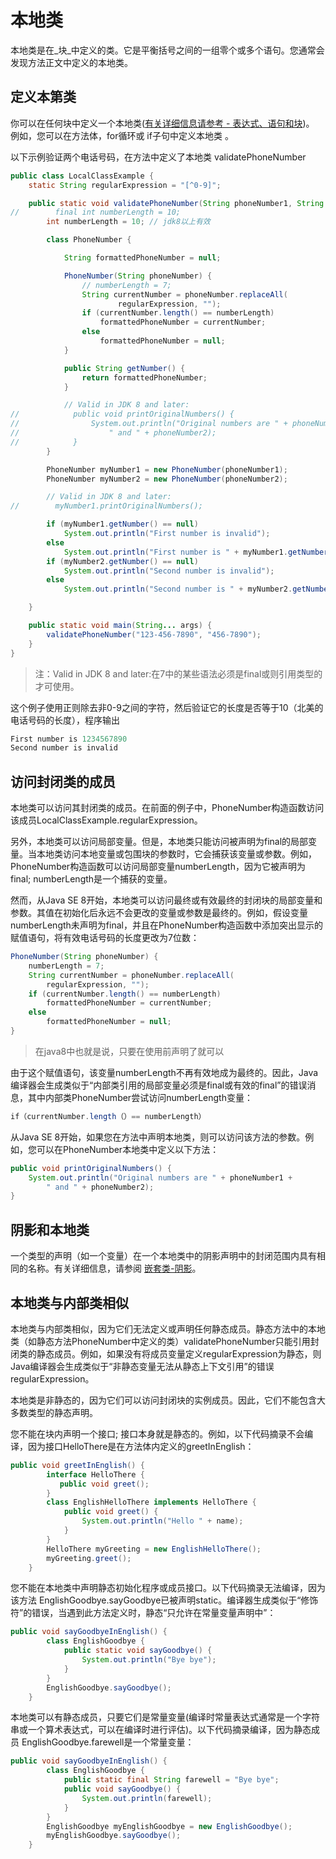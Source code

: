 # 本地类

本地类是在_块_中定义的类。它是平衡括号之间的一组零个或多个语句。您通常会发现方法正文中定义的本地类。

## 定义本第类

你可以在任何块中定义一个本地类([有关详细信息请参考 - 表达式、语句和块](/content/java/nutsandbolts/expressions.md))。 例如，您可以在方法体，for循环或 if子句中定义本地类 。

以下示例验证两个电话号码，在方法中定义了本地类 validatePhoneNumber

```java
public class LocalClassExample {
    static String regularExpression = "[^0-9]";

    public static void validatePhoneNumber(String phoneNumber1, String phoneNumber2) {
//        final int numberLength = 10;
        int numberLength = 10; // jdk8以上有效

        class PhoneNumber {

            String formattedPhoneNumber = null;

            PhoneNumber(String phoneNumber) {
                // numberLength = 7;
                String currentNumber = phoneNumber.replaceAll(
                        regularExpression, "");
                if (currentNumber.length() == numberLength)
                    formattedPhoneNumber = currentNumber;
                else
                    formattedPhoneNumber = null;
            }

            public String getNumber() {
                return formattedPhoneNumber;
            }

            // Valid in JDK 8 and later:
//            public void printOriginalNumbers() {
//                System.out.println("Original numbers are " + phoneNumber1 +
//                    " and " + phoneNumber2);
//            }
        }

        PhoneNumber myNumber1 = new PhoneNumber(phoneNumber1);
        PhoneNumber myNumber2 = new PhoneNumber(phoneNumber2);

        // Valid in JDK 8 and later:
//        myNumber1.printOriginalNumbers();

        if (myNumber1.getNumber() == null)
            System.out.println("First number is invalid");
        else
            System.out.println("First number is " + myNumber1.getNumber());
        if (myNumber2.getNumber() == null)
            System.out.println("Second number is invalid");
        else
            System.out.println("Second number is " + myNumber2.getNumber());

    }

    public static void main(String... args) {
        validatePhoneNumber("123-456-7890", "456-7890");
    }
}
```

> 注：Valid in JDK 8 and later:在7中的某些语法必须是final或则引用类型的才可使用。

这个例子使用正则除去非0-9之间的字符，然后验证它的长度是否等于10（北美的电话号码的长度），程序输出

```java
First number is 1234567890
Second number is invalid
```

## 访问封闭类的成员

本地类可以访问其封闭类的成员。在前面的例子中，PhoneNumber构造函数访问该成员LocalClassExample.regularExpression。

另外，本地类可以访问局部变量。但是，本地类只能访问被声明为final的局部变量。当本地类访问本地变量或包围块的参数时，它会捕获该变量或参数。例如，PhoneNumber构造函数可以访问局部变量numberLength，因为它被声明为final; numberLength是一个捕获的变量。

然而，从Java SE 8开始，本地类可以访问最终或有效最终的封闭块的局部变量和参数。其值在初始化后永远不会更改的变量或参数是最终的。例如，假设变量numberLength未声明为final，并且在PhoneNumber构造函数中添加突出显示的赋值语句，将有效电话号码的长度更改为7位数：

```java
PhoneNumber(String phoneNumber) {
    numberLength = 7;
    String currentNumber = phoneNumber.replaceAll(
        regularExpression, "");
    if (currentNumber.length() == numberLength)
        formattedPhoneNumber = currentNumber;
    else
        formattedPhoneNumber = null;
}
```

> 在java8中也就是说，只要在使用前声明了就可以

由于这个赋值语句，该变量numberLength不再有效地成为最终的。因此，Java编译器会生成类似于“内部类引用的局部变量必须是final或有效的final”的错误消息，其中内部类PhoneNumber尝试访问numberLength变量：

```java
if（currentNumber.length（）== numberLength）
```

从Java SE 8开始，如果您在方法中声明本地类，则可以访问该方法的参数。例如，您可以在PhoneNumber本地类中定义以下方法：

```java
public void printOriginalNumbers() {
    System.out.println("Original numbers are " + phoneNumber1 +
        " and " + phoneNumber2);
}
```

## 阴影和本地类

一个类型的声明（如一个变量）在一个本地类中的阴影声明中的封闭范围内具有相同的名称。有关详细信息，请参阅 [嵌套类-阴影](/content/java/javaoo/nested.md)。

## 本地类与内部类相似

本地类与内部类相似，因为它们无法定义或声明任何静态成员。静态方法中的本地类（如静态方法PhoneNumber中定义的类）validatePhoneNumber只能引用封闭类的静态成员。例如，如果没有将成员变量定义regularExpression为静态，则Java编译器会生成类似于“非静态变量无法从静态上下文引用”的错误regularExpression。

本地类是非静态的，因为它们可以访问封闭块的实例成员。因此，它们不能包含大多数类型的静态声明。

您不能在块内声明一个接口; 接口本身就是静态的。例如，以下代码摘录不会编译，因为接口HelloThere是在方法体内定义的greetInEnglish：

```java
public void greetInEnglish() {
        interface HelloThere {
           public void greet();
        }
        class EnglishHelloThere implements HelloThere {
            public void greet() {
                System.out.println("Hello " + name);
            }
        }
        HelloThere myGreeting = new EnglishHelloThere();
        myGreeting.greet();
    }
```

您不能在本地类中声明静态初始化程序或成员接口。以下代码摘录无法编译，因为该方法 EnglishGoodbye.sayGoodbye已被声明static。编译器生成类似于“修饰符”的错误，当遇到此方法定义时，静态“只允许在常量变量声明中”：

```java
public void sayGoodbyeInEnglish() {
        class EnglishGoodbye {
            public static void sayGoodbye() {
                System.out.println("Bye bye");
            }
        }
        EnglishGoodbye.sayGoodbye();
    }
```

本地类可以有静态成员，只要它们是常量变量(编译时常量表达式通常是一个字符串或一个算术表达式，可以在编译时进行评估)。以下代码摘录编译，因为静态成员 EnglishGoodbye.farewell是一个常量变量：

```java
public void sayGoodbyeInEnglish() {
        class EnglishGoodbye {
            public static final String farewell = "Bye bye";
            public void sayGoodbye() {
                System.out.println(farewell);
            }
        }
        EnglishGoodbye myEnglishGoodbye = new EnglishGoodbye();
        myEnglishGoodbye.sayGoodbye();
    }
````